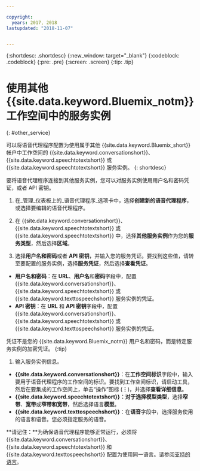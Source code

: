 ```yaml
---

copyright:
  years: 2017, 2018
lastupdated: "2018-11-07"


---
```


{:shortdesc: .shortdesc}
{:new_window: target="_blank"}
{:codeblock: .codeblock}
{:pre: .pre}
{:screen: .screen}
{:tip: .tip}


# 使用其他 {{site.data.keyword.Bluemix_notm}} 工作空间中的服务实例
{: #other_service}

可以将语音代理程序配置为使用属于其他 {{site.data.keyword.Bluemix_short}} 帐户中工作空间的 {{site.data.keyword.conversationshort}}、{{site.data.keyword.speechtotextshort}} 或 {{site.data.keyword.speechtotextshort}} 服务实例。
{: shortdesc}

要将语音代理程序连接到其他服务实例，您可以对服务实例使用用户名和密码凭证，或者 API 密钥。

1. 在_管理_仪表板上的_语音代理程序_选项卡中，选择**创建新的语音代理程序**，或选择要编辑的语音代理程序。

1. 在 {{site.data.keyword.conversationshort}}、{{site.data.keyword.speechtotextshort}} 或 {{site.data.keyword.speechtotextshort}} 中，选择**其他服务实例**作为您的**服务类型**，然后选择**区域**。

1. 选择**用户名和密码**或者 **API 密钥**，并输入您的服务凭证。要找到这些值，请转至要配置的服务实例，选择**服务凭证**，然后选择**查看凭证**。

  * **用户名和密码**：在 **URL**、**用户名**和**密码**字段中，配置 {{site.data.keyword.conversationshort}}、{{site.data.keyword.speechtotextshort}} 或 {{site.data.keyword.texttospeechshort}} 服务实例的凭证。
  * **API 密钥**：在 **URL** 和 **API 密钥**字段中，配置 {{site.data.keyword.conversationshort}}、{{site.data.keyword.speechtotextshort}} 或 {{site.data.keyword.texttospeechshort}} 服务实例的凭证。

  凭证不是您的 {{site.data.keyword.Bluemix_notm}} 用户名和密码，而是特定服务实例的加密凭证。
  {:tip}

1. 输入服务实例信息。

  * **{{site.data.keyword.conversationshort}}**：在**工作空间标识**字段中，输入要用于语音代理程序的工作空间的标识。要找到工作空间标识，请启动工具，然后在要集成的工作空间上，单击“操作”图标 (**&vellip;**)，并选择**查看详细信息**。
  * **{{site.data.keyword.speechtotextshort}}：**对于**选择模型类型**，选择**窄带**、**宽带**或**窄带和宽带**，然后选择语言**模型**。
  * **{{site.data.keyword.texttospeechshort}}**：在**语音**字段中，选择服务使用的语言和语音。您必须指定服务的语音。

**请记住：**为确保语音代理程序能够正常运行，必须将 {{site.data.keyword.conversationshort}}、{{site.data.keyword.speechtotextshort}} 和 {{site.data.keyword.texttospeechshort}} 配置为使用同一语言。请参阅[支持的语言](about.html#supported-languages)。
